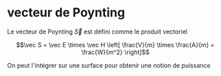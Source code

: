# vecteur de Poynting

Le vecteur de Poynting $\vec S$ est défini comme le produit vectoriel

$$\vec S = \vec E \times \vec H \left[ \frac{V}{m} \times \frac{A}{m} = \frac{W}{m^2} \right]$$

On peut l'intégrer sur une surface pour obtenir une notion de puissance